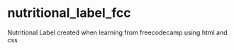 # nutritional_label_fcc
Nutritional Label created when learning from freecodecamp using html and css
